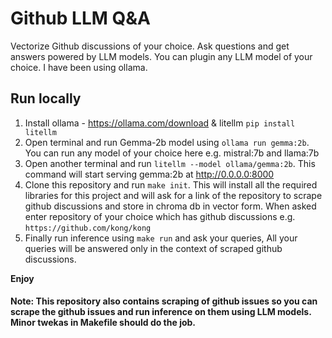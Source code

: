 # Github LLM Q&A
Vectorize Github discussions of your choice. Ask questions and get answers powered by LLM models.
You can plugin any LLM model of your choice. I have been using ollama.

## Run locally
1. Install ollama - https://ollama.com/download & litellm `pip install litellm`
2. Open terminal and run Gemma-2b model using `ollama run gemma:2b`. You can run any model of your choice here e.g. mistral:7b and llama:7b 
3. Open another terminal and run `litellm --model ollama/gemma:2b`. This command will start serving gemma:2b at http://0.0.0.0:8000
4. Clone this repository and run `make init`. This will install all the required libraries for this project and will ask for a link of the repository to scrape github discussions and store in chroma db in vector form. When asked enter repository of your choice which has github discussions e.g. `https://github.com/kong/kong`
5. Finally run inference using `make run` and ask your queries, All your queries will be answered only in the context of scraped github discussions.

**Enjoy**

#### Note: This repository also contains scraping of github issues so you can scrape the github issues and run inference on them using LLM models. Minor twekas in Makefile should do the job.